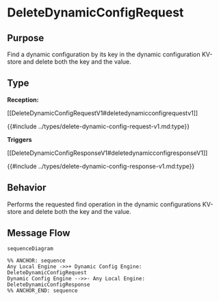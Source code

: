 <div class="message">

# DeleteDynamicConfigRequest

## Purpose

<!-- --8<-- [start:purpose] -->
Find a dynamic configuration by its key in the dynamic configuration KV-store and delete both the key and the value.
<!-- --8<-- [end:purpose] -->

## Type

<!-- --8<-- [start:type] -->
**Reception:**

[[DeleteDynamicConfigRequestV1#deletedynamicconfigrequestv1]]

{{#include ../types/delete-dynamic-config-request-v1.md:type}}

**Triggers**

[[DeleteDynamicConfigResponseV1#deletedynamicconfigresponseV1]]

{{#include ../types/delete-dynamic-config-response-v1.md:type}}

<!-- --8<-- [end:type] -->

## Behavior

<!-- --8<-- [start:behavior] -->
Performs the requested find operation in the dynamic configurations KV-store and delete both the key and the value.
<!-- --8<-- [end:behavior] -->


## Message Flow

<!-- --8<-- [start:messages] -->
```mermaid
sequenceDiagram

%% ANCHOR: sequence
Any Local Engine ->>+ Dynamic Config Engine: DeleteDynamicConfigRequest
Dynamic Config Engine -->>- Any Local Engine: DeleteDynamicConfigResponse
%% ANCHOR_END: sequence
```

<!-- --8<-- [end:messages] -->

</div>
